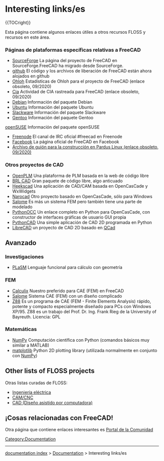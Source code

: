 # Interesting links/es
{{TOCright}}


<div class="mw-translate-fuzzy">

Esta página contiene algunos enlaces útiles a otros recursos FLOSS y recursos en este área.


</div>


<div class="mw-translate-fuzzy">

### Páginas de plataformas específicas relativas a FreeCAD 


</div>


<div class="mw-translate-fuzzy">

-   [SourceForge](http://sourceforge.net/projects/free-cad) La página del proyecto de FreeCAD en SourceForge.FreeCAD ha migrado desde SourceForge.
-   [github](https://github.com/FreeCAD/FreeCAD) El código y los archivos de liberación de FreeCAD están ahora alojados en github
-   [Ohloh](http://www.ohloh.net/p/freecad) Estadísticas de Ohloh para el proyecto de FreeCAD (enlace obsoleto, 09/2020)
-   [Cia](http://cia.vc/stats/project/free-cad) Actividad de CIA rastreada para FreeCAD (enlace obsoleto, 09/2020)
-   [Debian](http://packages.debian.org/freecad) Información del paquete Debian
-   [Ubuntu](http://packages.ubuntu.com/freecad) Información del paquete Ubuntu
-   [Slackware](http://slackbuilds.org/repository/14.2/graphics/FreeCAD/) Información del paquete Slackware
-   [Gentoo](http://gpo.zugaina.org/media-gfx/freecad) Información del paquete Gentoo

[openSUSE](https://software.opensuse.org/search?utf8=%E2%9C%93&baseproject=ALL&q=FreeCAD) Información del paquete openSUSE

-   [Freenode](irc://chat.freenode.net/#freecad) El canal de IRC oficial \#freecad en Freenode
-   [Facebook](http://www.facebook.com/FreeCAD) La página oficial de FreeCAD en Facebook
-   [Archivo de guión para la construcción en Pardus Linux (enlace obsoleto, 09/2020)](https://svn.pardus.org.tr/pardus/playground/kaan.aksit/2011/freecad/actions.py)


</div>


<div class="mw-translate-fuzzy">

### Otros proyectos de CAD 


</div>

-   [OpenPLM](http://www.openplm.org) Una plataforma de PLM basada en la web de código libre
-   [BRL CAD](http://brlcad.org/) Gran paquete de código libre, algo anticuado
-   [Heekscad](https://github.com/Heeks) Una aplicación de CAD/CAM basada en OpenCasCade y WxWidgets
-   [Narocad](http://narocad.com/) Otro proyecto basado en OpenCasCade, sólo para Windows
-   [Salome](http://www.salome-platform.org) Es más un sistema FEM pero también tiene una parte de modelado
-   [PythonOCC](http://www.pythonocc.org/) Un enlace completo en Python para OpenCasCade, con constructor de interfaces gráficas de usuario GUI propia
-   [PythonCAD](http://pythoncad.sourceforge.net/dokuwiki/doku.php) Una simple aplicación de CAD 2D programada en Python
-   [LibreCAD](http://librecad.org/cms/home.html) un proyecto de CAD 2D basado en [QCad](http://www.qcad.org)


<div class="mw-translate-fuzzy">

## Avanzado


</div>

### Investigaciones


<div class="mw-translate-fuzzy">

-   [PLaSM](http://www.plasm.net/) Lenguaje funcional para cálculo con geometría


</div>

### FEM


<div class="mw-translate-fuzzy">

-   [Calculix](http://www.calculix.de/) Nuestro preferido para CAE (FEM) en FreeCAD
-   [Salome](http://www.salome-platform.org/home/presentation/overview/) Sistema CAE (FEM) con un diseño complicado
-   [Z88](http://z88.uni-bayreuth.de/english.html) Es un programa de CAE (FEM - Finite Elements Analysis) rápido, potente y compacto especialmente diseñado para PCs con Windows XP/95. Z88 es un trabajo del Prof. Dr. Ing. Frank Rieg de la University of Bayreuth. Licencia: GPL


</div>

### Matemáticas


<div class="mw-translate-fuzzy">

-   [NumPy](http://numpy.scipy.org/) Computación científica con Python (comandos básicos muy similar a MATLAB)
-   [matplotlib](http://matplotlib.sourceforge.net/) Python 2D plotting library (utilizada normalmente en conjunto con [NumPy](http://numpy.scipy.org/))


</div>

## Other lists of FLOSS projects 


<div class="mw-translate-fuzzy">

Otras listas curadas de FLOSS:

-   [Ingeniería eléctrica](https://www.reddit.com/r/electronics/comments/ap6m45/curated_list_of_awesome_free_and_open_source/)
-   [CAM/CNC](https://www.reddit.com/r/CNC/comments/aizatc/free_and_open_source_camcnc_software/)
-   [CAD (Diseño asistido por computadora)](https://www.reddit.com/r/cad/comments/8dmtc8/please_share_your_experience_with_the_available/)


</div>


<div class="mw-translate-fuzzy">

## ¡Cosas relacionadas con FreeCAD! 


</div>


<div class="mw-translate-fuzzy">

Otra página que contiene enlaces interesantes es [Portal de la Comunidad](FreeCAD_Community_Portal/es.md)


</div>



[Category:Documentation](Category:Documentation.md)

---
[documentation index](../README.md) > [Documentation](Category:Documentation.md) > Interesting links/es
